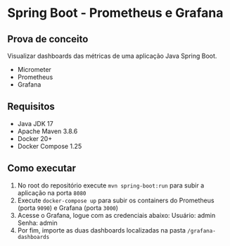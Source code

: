 # Spring Boot - Prometheus e Grafana

## Prova de conceito

Visualizar dashboards das métricas de uma aplicação Java Spring Boot.

- Micrometer
- Prometheus
- Grafana

## Requisitos

- Java JDK 17
- Apache Maven 3.8.6
- Docker 20+
- Docker Compose 1.25

## Como executar

1. No root do repositório execute `mvn spring-boot:run` para subir a aplicação na porta `8080`
2. Execute `docker-compose up` para subir os containers do Prometheus (porta `9090`) e Grafana (porta `3000`)
3. Acesse o Grafana, logue com as credenciais abaixo:
   Usuário: admin
   Senha: admin
4. Por fim, importe as duas dashboards localizadas na pasta `/grafana-dashboards`
